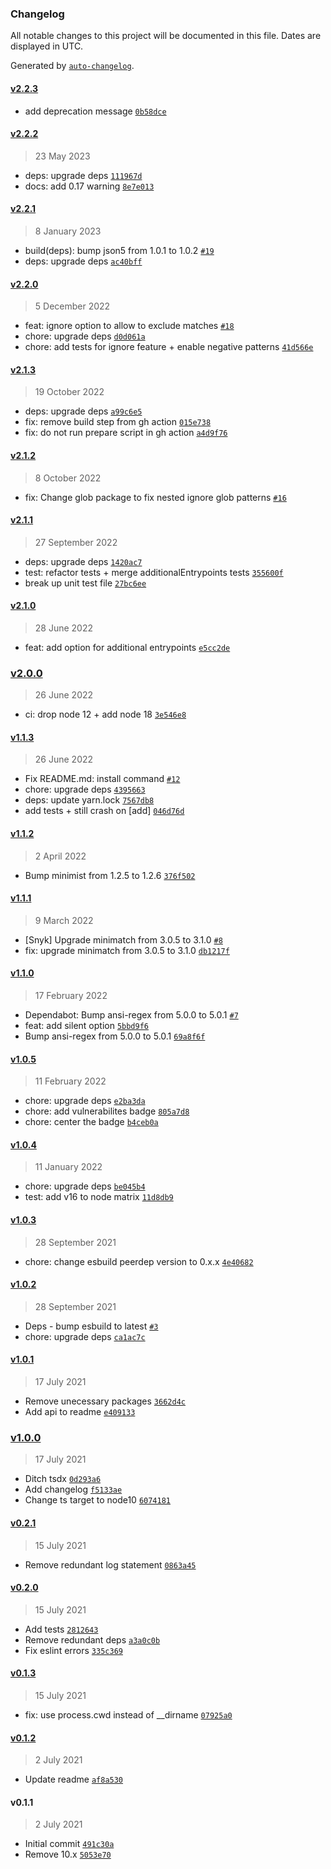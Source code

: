 ### Changelog

All notable changes to this project will be documented in this file. Dates are displayed in UTC.

Generated by [`auto-changelog`](https://github.com/CookPete/auto-changelog).

#### [v2.2.3](https://github.com/waspeer/esbuild-plugin-glob/compare/v2.2.2...v2.2.3)

- add deprecation message [`0b58dce`](https://github.com/waspeer/esbuild-plugin-glob/commit/0b58dce951848dd8f2af0abd0da1fd93a88ff9b2)

#### [v2.2.2](https://github.com/waspeer/esbuild-plugin-glob/compare/v2.2.1...v2.2.2)

> 23 May 2023

- deps: upgrade deps [`111967d`](https://github.com/waspeer/esbuild-plugin-glob/commit/111967d226693846f1ef7ceeaafc4c605145c1b9)
- docs: add 0.17 warning [`8e7e013`](https://github.com/waspeer/esbuild-plugin-glob/commit/8e7e013e966b9d793526a66857433c0565303140)

#### [v2.2.1](https://github.com/waspeer/esbuild-plugin-glob/compare/v2.2.0...v2.2.1)

> 8 January 2023

- build(deps): bump json5 from 1.0.1 to 1.0.2 [`#19`](https://github.com/waspeer/esbuild-plugin-glob/pull/19)
- deps: upgrade deps [`ac40bff`](https://github.com/waspeer/esbuild-plugin-glob/commit/ac40bff36e30da490e169c3b49866087f35ae943)

#### [v2.2.0](https://github.com/waspeer/esbuild-plugin-glob/compare/v2.1.3...v2.2.0)

> 5 December 2022

- feat: ignore option to allow to exclude matches [`#18`](https://github.com/waspeer/esbuild-plugin-glob/pull/18)
- chore: upgrade deps [`d0d061a`](https://github.com/waspeer/esbuild-plugin-glob/commit/d0d061a5415abeb727282512649573dd7e633283)
- chore: add tests for ignore feature + enable negative patterns [`41d566e`](https://github.com/waspeer/esbuild-plugin-glob/commit/41d566e0124a9230ace08f2720822e2b79c1c7ed)

#### [v2.1.3](https://github.com/waspeer/esbuild-plugin-glob/compare/v2.1.2...v2.1.3)

> 19 October 2022

- deps: upgrade deps [`a99c6e5`](https://github.com/waspeer/esbuild-plugin-glob/commit/a99c6e5df67f9a818a9a39e6982ea350d1b5dec3)
- fix: remove build step from gh action [`015e738`](https://github.com/waspeer/esbuild-plugin-glob/commit/015e738330a74699920bf213325205aed7be94af)
- fix: do not run prepare script in gh action [`a4d9f76`](https://github.com/waspeer/esbuild-plugin-glob/commit/a4d9f7674f2c9af9fb948e51d263ceee96cfeaf1)

#### [v2.1.2](https://github.com/waspeer/esbuild-plugin-glob/compare/v2.1.1...v2.1.2)

> 8 October 2022

- fix: Change glob package to fix nested ignore glob patterns [`#16`](https://github.com/waspeer/esbuild-plugin-glob/pull/16)

#### [v2.1.1](https://github.com/waspeer/esbuild-plugin-glob/compare/v2.1.0...v2.1.1)

> 27 September 2022

- deps: upgrade deps [`1420ac7`](https://github.com/waspeer/esbuild-plugin-glob/commit/1420ac7b3a425944f981c95f9464740ddd4fed35)
- test: refactor tests + merge additionalEntrypoints tests [`355600f`](https://github.com/waspeer/esbuild-plugin-glob/commit/355600ffd2cd440a0aee5ba310edd7451426a446)
- break up unit test file [`27bc6ee`](https://github.com/waspeer/esbuild-plugin-glob/commit/27bc6ee8d2f45c8b5a6cc76498c6d5139cef78b5)

#### [v2.1.0](https://github.com/waspeer/esbuild-plugin-glob/compare/v2.0.0...v2.1.0)

> 28 June 2022

- feat: add option for additional entrypoints [`e5cc2de`](https://github.com/waspeer/esbuild-plugin-glob/commit/e5cc2de4b0252a5966cea1a6ca2e12a41ae3485a)

### [v2.0.0](https://github.com/waspeer/esbuild-plugin-glob/compare/v1.1.3...v2.0.0)

> 26 June 2022

- ci: drop node 12 + add node 18 [`3e546e8`](https://github.com/waspeer/esbuild-plugin-glob/commit/3e546e851bb6ca06ac93df4a4cfc7fcb753cdff7)

#### [v1.1.3](https://github.com/waspeer/esbuild-plugin-glob/compare/v1.1.2...v1.1.3)

> 26 June 2022

- Fix README.md: install command [`#12`](https://github.com/waspeer/esbuild-plugin-glob/pull/12)
- chore: upgrade deps [`4395663`](https://github.com/waspeer/esbuild-plugin-glob/commit/43956631bdbe01f62c0d4d8673ac4ac08cdc5e1e)
- deps: update yarn.lock [`7567db8`](https://github.com/waspeer/esbuild-plugin-glob/commit/7567db8d88e6ccc327c103e31ef0baa4a37ce457)
- add tests + still crash on [add] [`046d76d`](https://github.com/waspeer/esbuild-plugin-glob/commit/046d76d5bbc91852bc8babcaeaa48b3e7b759c08)

#### [v1.1.2](https://github.com/waspeer/esbuild-plugin-glob/compare/v1.1.1...v1.1.2)

> 2 April 2022

- Bump minimist from 1.2.5 to 1.2.6 [`376f502`](https://github.com/waspeer/esbuild-plugin-glob/commit/376f502b0fef93d2ff863fdb2200bd5f0d2bc3f3)

#### [v1.1.1](https://github.com/waspeer/esbuild-plugin-glob/compare/v1.1.0...v1.1.1)

> 9 March 2022

- [Snyk] Upgrade minimatch from 3.0.5 to 3.1.0 [`#8`](https://github.com/waspeer/esbuild-plugin-glob/pull/8)
- fix: upgrade minimatch from 3.0.5 to 3.1.0 [`db1217f`](https://github.com/waspeer/esbuild-plugin-glob/commit/db1217ffb142a0aa5a1951d3887a39d2e8eeb309)

#### [v1.1.0](https://github.com/waspeer/esbuild-plugin-glob/compare/v1.0.5...v1.1.0)

> 17 February 2022

- Dependabot: Bump ansi-regex from 5.0.0 to 5.0.1 [`#7`](https://github.com/waspeer/esbuild-plugin-glob/pull/7)
- feat: add silent option [`5bbd9f6`](https://github.com/waspeer/esbuild-plugin-glob/commit/5bbd9f6971d84399adbd967e32c5d16995eb2dcf)
- Bump ansi-regex from 5.0.0 to 5.0.1 [`69a8f6f`](https://github.com/waspeer/esbuild-plugin-glob/commit/69a8f6f6800bf5078c499293d6abfc9f24c0874e)

#### [v1.0.5](https://github.com/waspeer/esbuild-plugin-glob/compare/v1.0.4...v1.0.5)

> 11 February 2022

- chore: upgrade deps [`e2ba3da`](https://github.com/waspeer/esbuild-plugin-glob/commit/e2ba3da8aca46efb385fe10fdc961af5cf8a7bf9)
- chore: add vulnerabilites badge [`805a7d8`](https://github.com/waspeer/esbuild-plugin-glob/commit/805a7d8a31bbb97e9cf367f06d580fe5fef4721a)
- chore: center the badge [`b4ceb0a`](https://github.com/waspeer/esbuild-plugin-glob/commit/b4ceb0abc8c7ddfd1df3eda9871d4a3deaf4bf8e)

#### [v1.0.4](https://github.com/waspeer/esbuild-plugin-glob/compare/v1.0.3...v1.0.4)

> 11 January 2022

- chore: upgrade deps [`be045b4`](https://github.com/waspeer/esbuild-plugin-glob/commit/be045b4f41090cd5280a450b1d30037a2bf07143)
- test: add v16 to node matrix [`11d8db9`](https://github.com/waspeer/esbuild-plugin-glob/commit/11d8db9ee62f7cea760d38602117e9c48e39d981)

#### [v1.0.3](https://github.com/waspeer/esbuild-plugin-glob/compare/v1.0.2...v1.0.3)

> 28 September 2021

- chore: change esbuild peerdep version to 0.x.x [`4e40682`](https://github.com/waspeer/esbuild-plugin-glob/commit/4e406829636a0fe80bf2c94daec6b6a72470b1a4)

#### [v1.0.2](https://github.com/waspeer/esbuild-plugin-glob/compare/v1.0.1...v1.0.2)

> 28 September 2021

- Deps - bump esbuild to latest [`#3`](https://github.com/waspeer/esbuild-plugin-glob/pull/3)
- chore: upgrade deps [`ca1ac7c`](https://github.com/waspeer/esbuild-plugin-glob/commit/ca1ac7c99fa5f78d6b4a5b9fa3abe2c4511c0972)

#### [v1.0.1](https://github.com/waspeer/esbuild-plugin-glob/compare/v1.0.0...v1.0.1)

> 17 July 2021

- Remove unecessary packages [`3662d4c`](https://github.com/waspeer/esbuild-plugin-glob/commit/3662d4c77391b27372d3ad82b58bc84f6f1878ac)
- Add api to readme [`e409133`](https://github.com/waspeer/esbuild-plugin-glob/commit/e409133c7d75fc38a36b19a29c83883ab707c412)

### [v1.0.0](https://github.com/waspeer/esbuild-plugin-glob/compare/v0.2.1...v1.0.0)

> 17 July 2021

- Ditch tsdx [`0d293a6`](https://github.com/waspeer/esbuild-plugin-glob/commit/0d293a6211ca07f6a9f0540132c602d68fcb3039)
- Add changelog [`f5133ae`](https://github.com/waspeer/esbuild-plugin-glob/commit/f5133aedf10dbd698ac0a85fa9cf03ef79c77f59)
- Change ts target to node10 [`6074181`](https://github.com/waspeer/esbuild-plugin-glob/commit/6074181960fe545ed63eff2fce613893b7268768)

#### [v0.2.1](https://github.com/waspeer/esbuild-plugin-glob/compare/v0.2.0...v0.2.1)

> 15 July 2021

- Remove redundant log statement [`0863a45`](https://github.com/waspeer/esbuild-plugin-glob/commit/0863a4507ed60fef85070696a1990b5bb99770c9)

#### [v0.2.0](https://github.com/waspeer/esbuild-plugin-glob/compare/v0.1.3...v0.2.0)

> 15 July 2021

- Add tests [`2812643`](https://github.com/waspeer/esbuild-plugin-glob/commit/2812643ddf821f6c70131263f25d9856c23d93ea)
- Remove redundant deps [`a3a0c0b`](https://github.com/waspeer/esbuild-plugin-glob/commit/a3a0c0bfd3757933e6e6d61877fe7bcf659245af)
- Fix eslint errors [`335c369`](https://github.com/waspeer/esbuild-plugin-glob/commit/335c3696edf295b04481c7c0025aaf90b1e0ef36)

#### [v0.1.3](https://github.com/waspeer/esbuild-plugin-glob/compare/v0.1.2...v0.1.3)

> 15 July 2021

- fix: use process.cwd instead of __dirname [`07925a0`](https://github.com/waspeer/esbuild-plugin-glob/commit/07925a0dbdaacd7523be07c1d06318fa31a50659)

#### [v0.1.2](https://github.com/waspeer/esbuild-plugin-glob/compare/v0.1.1...v0.1.2)

> 2 July 2021

- Update readme [`af8a530`](https://github.com/waspeer/esbuild-plugin-glob/commit/af8a530c9183d6cd4e8c892324b51a89eb5d5e8c)

#### v0.1.1

> 2 July 2021

- Initial commit [`491c30a`](https://github.com/waspeer/esbuild-plugin-glob/commit/491c30ac1736da66e13dffab8682bb8799840aa6)
- Remove 10.x [`5053e70`](https://github.com/waspeer/esbuild-plugin-glob/commit/5053e702e79a7cac3b9072f4d7bb464c19fedbc8)

